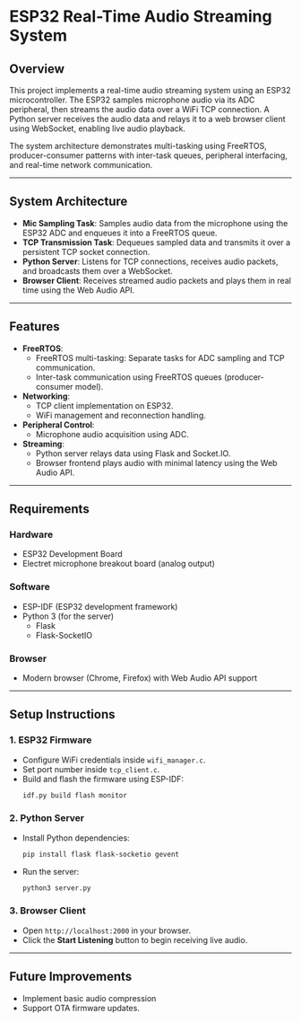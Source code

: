 # ESP32 Real-Time Audio Streaming System

## Overview

This project implements a real-time audio streaming system using an ESP32 microcontroller. The ESP32 samples microphone audio via its ADC peripheral, then streams the audio data over a WiFi TCP connection. A Python server receives the audio data and relays it to a web browser client using WebSocket, enabling live audio playback.

The system architecture demonstrates multi-tasking using FreeRTOS, producer-consumer patterns with inter-task queues, peripheral interfacing, and real-time network communication.

---

## System Architecture

- **Mic Sampling Task**: Samples audio data from the microphone using the ESP32 ADC and enqueues it into a FreeRTOS queue.
- **TCP Transmission Task**: Dequeues sampled data and transmits it over a persistent TCP socket connection.
- **Python Server**: Listens for TCP connections, receives audio packets, and broadcasts them over a WebSocket.
- **Browser Client**: Receives streamed audio packets and plays them in real time using the Web Audio API.

---

## Features

- **FreeRTOS**:
  - FreeRTOS multi-tasking: Separate tasks for ADC sampling and TCP communication.
  - Inter-task communication using FreeRTOS queues (producer-consumer model).
- **Networking**:
  - TCP client implementation on ESP32.
  - WiFi management and reconnection handling.
- **Peripheral Control**:
  - Microphone audio acquisition using ADC.
- **Streaming**:
  - Python server relays data using Flask and Socket.IO.
  - Browser frontend plays audio with minimal latency using the Web Audio API.

---

## Requirements

### Hardware

- ESP32 Development Board
- Electret microphone breakout board (analog output)

### Software

- ESP-IDF (ESP32 development framework)
- Python 3 (for the server)
  - Flask
  - Flask-SocketIO

### Browser

- Modern browser (Chrome, Firefox) with Web Audio API support

---

## Setup Instructions

### 1. ESP32 Firmware

- Configure WiFi credentials inside `wifi_manager.c`.
- Set port number inside `tcp_client.c`.
- Build and flash the firmware using ESP-IDF:
  ```bash
  idf.py build flash monitor
  ```

### 2. Python Server

- Install Python dependencies:
  ```bash
  pip install flask flask-socketio gevent
  ```
- Run the server:
  ```bash
  python3 server.py
  ```

### 3. Browser Client

- Open `http://localhost:2000` in your browser.
- Click the **Start Listening** button to begin receiving live audio.

---

## Future Improvements

- Implement basic audio compression
- Support OTA firmware updates.


